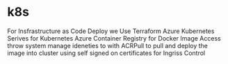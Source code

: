 # k8s

For Insfrastructure as Code Deploy we Use Terraform
Azure Kubernetes Serives for Kubernetes
Azure Container Registry for Docker Image
Access throw system manage ideneties to with ACRPull to pull and deploy the image into cluster
using self signed on certificates for Ingriss Control
